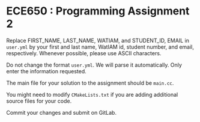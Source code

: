 # ECE650 : Programming Assignment 2

Replace FIRST_NAME, LAST_NAME, WATIAM, and STUDENT_ID, EMAIL in
`user.yml` by your first and last name, WatIAM id, student number, and
email, respectively. Whenever possible, please use ASCII characters.

Do not change the format `user.yml`. We will parse it
automatically. Only enter the information requested.

The main file for your solution to the assignment should be
`main.cc`.

You might need to modify `CMakeLists.txt` if you are adding additional
source files for your code.

Commit your changes and submit on GitLab.
